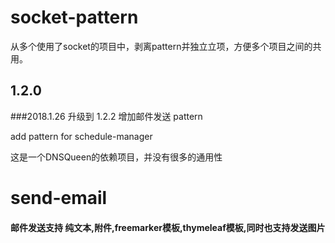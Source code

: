 # socket-pattern
从多个使用了socket的项目中，剥离pattern并独立立项，方便多个项目之间的共用。

## 1.2.0 
###2018.1.26 升级到 1.2.2  增加邮件发送 pattern
 
add pattern for schedule-manager


这是一个DNSQueen的依赖项目，并没有很多的通用性

# send-email

#### 邮件发送支持 纯文本,附件,freemarker模板,thymeleaf模板,同时也支持发送图片
